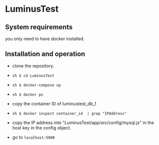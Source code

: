 # LuminusTest

## System requirements
you only need to have docker installed.

## Installation and operation
- clone the repository.
- ```sh $ cd LuminusTest```
- ```sh $ docker-compose up```

- ```sh $ docker ps```

- copy the container ID of luminustest_db_1

- ```sh $ docker inspect container_id  | grep "IPAddress"```

- copy the IP address into "LuminusTest/app/src/config/mysql.js" in the host key in the config object.

- go to ```localhost:5000```
